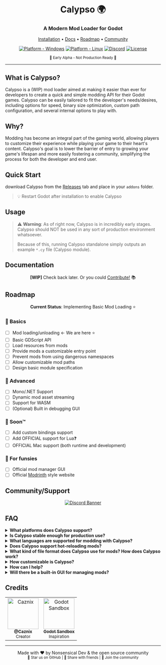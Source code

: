 <div align="center">

# Calypso 🌍
### A Modern Mod Loader for Godot 

[Installation](#usage) • [Docs](#documentation) • [Roadmap](#roadmap) • [Community](#community)

[![Platform - Windows](https://img.shields.io/badge/platform-Windows-blue)](##)
[![Platform - Linux](https://img.shields.io/badge/platform-Linux-blue)](##)
[![Discord](https://img.shields.io/discord/1262066946900361247)](https://discord.gg/kv3jKuPW9F)
[![License](https://img.shields.io/badge/license-MIT-green)]()

<p align="center">
  <sub>🚧 Early Alpha - Not Production Ready 🚧</sub>
</p>

</div>

---

## What is Calypso?
Calypso is a (WIP) mod loader aimed at making it easier than ever for developers to create a quick and simple modding API for their Godot games. Calypso can be easily tailored to fit the developer's needs/desires, including options for speed, binary size optimization, custom path configuration, and several internal options to play with.

## Why?
Modding has become an integral part of the gaming world, allowing players to customize their experience while playing your game to their heart's content. Calypso's goal is to lower the barrier of entry to growing your game's lifespan and more easily fostering a community, simplifying the process for both the developer and end user.

## Quick Start


download Calypso from the [Releases]() tab and place in your `addons` folder.

> 💡 Restart Godot after installation to enable Calypso

## Usage
> ⚠️ **Warning**: As of right now, Calypso is in incredibly early stages. Calypso should NOT be used in any sort of production environment whatsoever.
> 
> Because of this, running Calypso standalone simply outputs an example `*.cy` file (Calypso module).

## Documentation
<div align="center">
  
**[WIP]** Check back later. Or you could [Contribute!]() 📚
  
</div>

## Roadmap

<div align="center">
  
**Current Status**: Implementing Basic Mod Loading ⭐
  
</div>

### 🎯 Basics
- [ ] Mod loading/unloading <- We are here ⭐
- [ ] Basic GDScript API
- [ ] Load resources from mods
- [ ] Provide mods a customizable entry point
- [ ] Prevent mods from using dangerous namespaces
- [ ] Allow customizable mod paths
- [ ] Design basic module specification

### 🚀 Advanced
- [ ] Mono/.NET Support
- [ ] Dynamic mod asset streaming
- [ ] Support for WASM
- [ ] (Optional) Built in debugging GUI

### 🔮 Soon™
- [ ] Add custom bindings support
- [ ] Add OFFICIAL support for Lua❓
- [ ] OFFICIAL Mac support (both runtime and development)

### 🎨 For funsies
- [ ] Official mod manager GUI
- [ ] Official [Modrinth](https://modrinth.com/) style website

## Community/Support

<div align="center">
  
[![Discord Banner](https://img.shields.io/discord/1262066946900361247?style=for-the-badge&logo=discord)](https://discord.gg/kv3jKuPW9F)
  
</div>

## FAQ

<details>
<summary><b>What platforms does Calypso support?</b></summary>

<br>

| Platform | Status |
|----------|---------|
| Windows  | ✅ Supported |
| Linux    | ✅ Supported |
| macOS    | 🔮 Planned |
| WASM     | 🔮 Planned |

</details>

<details>
<summary><b>Is Calypso stable enough for production use?</b></summary>
No, Calypso is in its very early stages and not suitable for production environments. We recommend using it only for testing or development purposes at this point.
</details>

<details>
<summary><b>What languages are supported for modding with Calypso?</b></summary>
Right now, Calypso supports GDScript with plans to add support for .NET/Mono, and possibly Lua in future versions.
</details>

<details>
<summary><b>Does Calypso support hot-reloading mods?</b></summary>
Currently, hot-reloading is not available, but it's on our roadmap as we refine mod loading and unloading capabilities.
</details>

<details>
<summary><b>What kind of file format does Calypso use for mods? How does Calypso work?</b></summary>
Calypso uses a custom `*.cy` file format for its modules based on TOML. More details about this format will be included in future documentation.
</details>

<details>
<summary><b>How customizable is Calypso?</b></summary>
Calypso is designed to be flexible, offering developers options for custom paths, binary size optimization, and even support for disabling certain namespaces to maintain security. As Calypso matures, we aim to make customization even more extensive.
</details>

<details>
<summary><b>How can I help?</b></summary>
We're always open to contributions! Check our Contribute page for details on how to get started. Whether you want to improve documentation, fix bugs, or add new features, your help is welcome.
</details>

<details>
<summary><b>Will there be a built-in GUI for managing mods?</b></summary>
A built-in GUI for debugging and managing mods is on our roadmap but is currently planned as an optional feature. For now, mod loading and unloading can be managed programmatically.
</details>

## Credits

<table>
<tr>
<td align="center">
<a href="https://github.com/Caznix">
<img src="https://github.com/Caznix.png" width="100px;" alt="Caznix"/>
<br />
<sub><b>@Caznix</b></sub>
<br />
<sub>Creator</sub>
</a>
</td>
<td align="center">
<a href="https://github.com/libriscv/godot-sandbox">
<img src="https://github.com/libriscv.png" width="100px;" alt="Godot Sandbox"/>
<br />
<sub><b>Godot Sandbox</b></sub>
<br />
<sub>Inspiration</sub>
</a>
</td>
</tr>
</table>

---

<div align="center">
  
Made with ❤️ by Nonsensical Dev & the open source community
  <br>
  <sub>🌟 Star us on GitHub | 📢 Share with friends | 🤝 Join the community</sub>
  </div>
</div>

